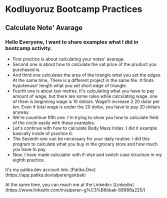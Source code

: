 # Kodluyoruz Bootcamp Practices

## Calculate Note' Avarage

### Hello Everyone, I want to share examples what I did in bootcamp activity.

- First practice is about calculating your notes' avarage.
- Second one is about how to calculate the vat price of the product you purchased is.
- And third one calculates the area of the triangle what you set the edges. At the same time, There is a different project in the same file. It finds hypotenuse' length what you set short edge of triangle.
- Fourth one is about taxi metres. It's calculating what you have to pay amount of wage, but there are some rules while calculating wage. one of them is beginning wage is 10 dollars. Wage'll increase 2.20 dolar per km. Even if total wage is under the 20 dollar, you have to pay 20 dollars anyway.
- We're countinue fifth one. I'm trying to show you how to calculate field of the circle easily with these examples. 
- Let's continue with how to calculate Body Mass Index. I did it example basically inside of practice 6.
- The Seventh one can be necessary for your daily routine. I did this program to calculate what you buy in the grocery store and how much you have to pay.
- Now, I have made calculator with if-else and switch case structure in my eighth practice.

<p>It's my patika.dev account link: [Patika.Dev](https://app.patika.dev/alperengokbak)<p>
<p>At the same time, you can reach me at the Linkedin: [Linkedin](https://www.linkedin.com/in/alperen-g%C3%B6kbak-68988a225/) <p>
